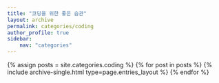 ```yaml
---
title: "코딩을 위한 좋은 습관"
layout: archive
permalink: categories/coding
author_profile: true
sidebar: 
    nav: "categories"
---
```


{% assign posts = site.categories.coding %}
{% for post in posts %} {% include archive-single.html type=page.entries_layout %} {% endfor %}